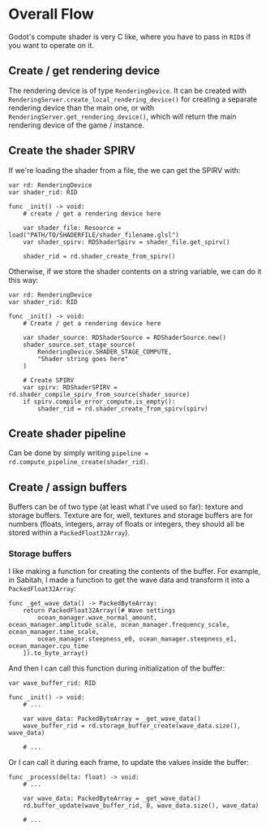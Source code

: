 # Overall Flow
Godot's compute shader is very C like, where you have to pass in `RID`s if you want to operate on it.
## Create / get rendering device
The rendering device is of type `RenderingDevice`.
It can be created with `RenderingServer.create_local_rendering_device()` for creating a separate rendering device than the main one, or with `RenderingServer.get_rendering_device()`, which will return the main rendering device of the game / instance.
## Create the shader SPIRV
If we're loading the shader from a file, the we can get the SPIRV with:

```gdscript
var rd: RenderingDevice
var shader_rid: RID

func _init() -> void:
	# create / get a rendering device here

	var shader_file: Resource = load("PATH/TO/SHADERFILE/shader_filename.glsl")
	var shader_spirv: RDShaderSpirv = shader_file.get_spirv()
	
	shader_rid = rd.shader_create_from_spirv()
```

Otherwise, if we store the shader contents on a string variable, we can do it this way:

```gdscript
var rd: RenderingDevice
var shader_rid: RID

func _init() -> void:
	# Create / get a rendering device here

	var shader_source: RDShaderSource = RDShaderSource.new()
	shader_source.set_stage_source(
		RenderingDevice.SHADER_STAGE_COMPUTE, 
		"Shader string goes here"
	)
	
	# Create SPIRV
	var spirv: RDShaderSPIRV = rd.shader_compile_spirv_from_source(shader_source)
	if spirv.compile_error_compute.is_empty():
		shader_rid = rd.shader_create_from_spirv(spirv)
```

## Create shader pipeline
Can be done by simply writing `pipeline = rd.compute_pipeline_create(shader_rid)`.

## Create / assign buffers
Buffers can be of two type (at least what I've used so far): texture and storage buffers. Texture are for, well, textures and storage buffers are for numbers (floats, integers, array of floats or integers, they should all be stored within a `PackedFloat32Array`).
### Storage buffers

I like making a function for creating the contents of the buffer. For example, in Sabitah, I made a function to get the wave data and transform it into a `PackedFloat32Array`:

```gdscript
func _get_wave_data() -> PackedByteArray:
	return PackedFloat32Array([# Wave settings
		ocean_manager.wave_normal_amount, ocean_manager.amplitude_scale, ocean_manager.frequency_scale, ocean_manager.time_scale,
		ocean_manager.steepness_e0, ocean_manager.steepness_e1, ocean_manager.cpu_time
	]).to_byte_array()
```

And then I can call this function during initialization of the buffer:

```gdscript
var wave_buffer_rid: RID

func _init() -> void:
	# ...
	
	var wave_data: PackedByteArray = _get_wave_data()
	wave_buffer_rid = rd.storage_buffer_create(wave_data.size(), wave_data)
	
	# ...
```

Or I can call it during each frame, to update the values inside the buffer:

```gdscript
func _process(delta: float) -> void:
	# ...

	var wave_data: PackedByteArray = _get_wave_data()
	rd.buffer_update(wave_buffer_rid, 0, wave_data.size(), wave_data)
	
	# ...
```

